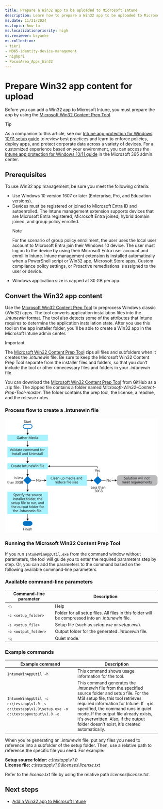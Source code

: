 ```yaml
---
title: Prepare a Win32 app to be uploaded to Microsoft Intune
description: Learn how to prepare a Win32 app to be uploaded to Microsoft Intune.
ms.date: 11/21/2024
ms.topic: how-to
ms.localizationpriority: high
ms.reviewer: bryanke
ms.collection:
- tier1
- M365-identity-device-management
- highpri
- FocusArea_Apps_Win32
---
```


# Prepare Win32 app content for upload

Before you can add a Win32 app to Microsoft Intune, you must prepare the app by using the [Microsoft Win32 Content Prep Tool](https://go.microsoft.com/fwlink/?linkid=2065730).

> [!TIP]
> As a companion to this article, see our [‎Intune‎ app protection for ‎Windows‎ 10/11 setup guide](https://go.microsoft.com/fwlink/?linkid=2309605) to review best practices and learn to enforce policies, deploy apps, and protect corporate data across a variety of devices. For a customized experience based on your environment, you can access the [‎Intune‎ app protection for ‎Windows‎ 10/11 guide](https://go.microsoft.com/fwlink/?linkid=2309606) in the Microsoft 365 admin center.  

## Prerequisites

To use Win32 app management, be sure you meet the following criteria:

- Use Windows 10 version 1607 or later (Enterprise, Pro, and Education versions).
- Devices must be registered or joined to Microsoft Entra ID and autoenrolled. The Intune management extension supports devices that are Microsoft Entra registered, Microsoft Entra joined, hybrid domain joined, and group policy enrolled.
  > [!NOTE]
  > For the scenario of group policy enrollment, the user uses the local user account to Microsoft Entra join their Windows 10 device. The user must log on to the device by using their Microsoft Entra user account and enroll in Intune. Intune management extension is installed automatically when a PowerShell script or Win32 app, Microsoft Store apps, Custom compliance policy settings, or Proactive remediations is assigned to the user or device.
- Windows application size is capped at 30 GB per app.

## Convert the Win32 app content

Use the [Microsoft Win32 Content Prep Tool](https://go.microsoft.com/fwlink/?linkid=2065730) to preprocess Windows classic (Win32) apps. The tool converts application installation files into the *.intunewin* format. The tool also detects some of the attributes that Intune requires to determine the application installation state. After you use this tool on the app installer folder, you'll be able to create a Win32 app in the Microsoft Intune admin center.

> [!IMPORTANT]
> The [Microsoft Win32 Content Prep Tool](https://go.microsoft.com/fwlink/?linkid=2065730) zips all files and subfolders when it creates the *.intunewin* file. Be sure to keep the Microsoft Win32 Content Prep Tool separate from the installer files and folders, so that you don't include the tool or other unnecessary files and folders in your *.intunewin* file.

You can download the [Microsoft Win32 Content Prep Tool](https://go.microsoft.com/fwlink/?linkid=2065730) from GitHub as a .zip file. The zipped file contains a folder named *Microsoft-Win32-Content-Prep-Tool-master*. The folder contains the prep tool, the license, a readme, and the release notes.

### Process flow to create a .intunewin file

   <img alt="Flow chart of the process to create a .intunewin file." src="./media/apps-win32-app-management/prepare-win32-app.png" width="700">

### Running the Microsoft Win32 Content Prep Tool

If you run `IntuneWinAppUtil.exe` from the command window without parameters, the tool will guide you to enter the required parameters step by step. Or, you can add the parameters to the command based on the following available command-line parameters.

### Available command-line parameters

|    **Command-line   parameter**    |    **Description**    |
|--------------------------------|------------------------------------------------------------|
|    `-h`     |    Help    |
|    `-c <setup_folder>`     |    Folder for all setup files. All files in this folder will be compressed into an *.intunewin* file.    |
|    `-s <setup_file>`     |    Setup file (such as *setup.exe* or *setup.msi*).    |
|    `-o <output_folder>`     |    Output folder for the generated *.intunewin* file.    |
|    `-q`       |    Quiet mode.    |

### Example commands

|    **Example command**    |    **Description**    |
|-------------------------------------------------------------------------------------------|----------------------------------------------------------------------------------------------------------------------------------------------------------------------------------------------------------------------------------------------------------------------------------------------------------------------------------------------------------------------------------------------------|
|    `IntuneWinAppUtil -h`    |    This command shows usage information for the tool.    |
|    `IntuneWinAppUtil -c c:\testapp\v1.0 -s c:\testapp\v1.0\setup.exe -o c:\testappoutput\v1.0 -q`    |    This command generates the *.intunewin* file from the specified source folder and setup file. For the MSI setup file, this tool retrieves required information for Intune. If `-q` is specified, the command runs in quiet mode. If the output file already exists, it's overwritten. Also, if the output folder doesn't exist, it's created automatically.    |

When you're generating an *.intunewin* file, put any files you need to reference into a subfolder of the setup folder. Then, use a relative path to reference the specific file you need. For example:

**Setup source folder:** *c:\testapp\v1.0*<br>
**License file:** *c:\testapp\v1.0\licenses\license.txt*

Refer to the *license.txt* file by using the relative path *licenses\license.txt*.

## Next steps

- [Add a Win32 app to Microsoft Intune](apps-win32-add.md)
